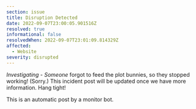 ```yaml
---
section: issue
title: Disruption Detected
date: 2022-09-07T23:00:05.901516Z
resolved: true
informational: false
resolvedWhen: 2022-09-07T23:01:09.814329Z
affected:
  - Website
severity: disrupted
---
```

*Investigating* - _Someone_ forgot to feed the plot bunnies, so they stopped working! (Sorry.) This incident post will be updated once we have more information. Hang tight!

This is an automatic post by a monitor bot.
        